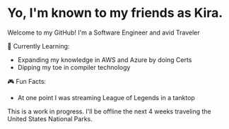 # Yo, I'm known to my friends as Kira.
Welcome to my GitHub! I'm a Software Engineer and avid Traveler

🌱 Currently Learning:
- Expanding my knowledge in AWS and Azure by doing Certs
- Dipping my toe in compiler technology

🎮 Fun Facts:
- At one point I was streaming League of Legends in a tanktop

This is a work in progress. I'll be offline the next 4 weeks traveling the United States National Parks.
